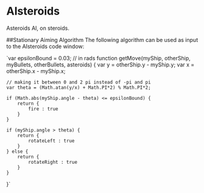 # AIsteroids
Asteroids AI, on steroids.

##Stationary Aiming Algorithm
The following algorithm can be used as input to the AIsteroids code window:

`var epsilonBound = 0.03; // in rads
function getMove(myShip, otherShip, myBullets, otherBullets, asteroids) { 
    var y = otherShip.y - myShip.y;
    var x = otherShip.x - myShip.x;
    
    // making it between 0 and 2 pi instead of -pi and pi
    var theta = (Math.atan(y/x) + Math.PI*2) % Math.PI*2;
    
    if (Math.abs(myShip.angle - theta) <= epsilonBound) {
        return {
            fire : true
        }
    }           
    
    if (myShip.angle > theta) {
        return {
            rotateLeft : true
        }
    } else {
        return {
            rotateRight : true
        }
    }
}`